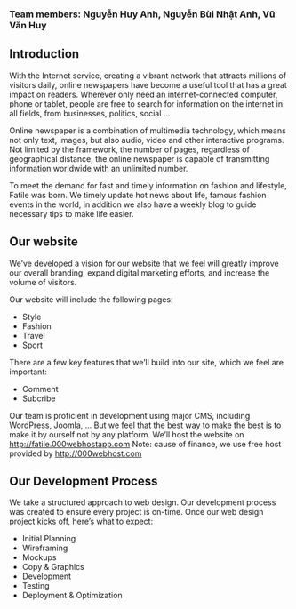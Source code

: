 ### Team members: Nguyễn Huy Anh, Nguyễn Bùi Nhật Anh, Vũ Văn Huy

## Introduction
With the Internet service, creating a vibrant network that attracts millions of visitors daily, online newspapers have become a useful tool that has a great impact on readers. Wherever only need an internet-connected computer, phone or tablet, people are free to search for information on the internet in all fields, from businesses, politics, social ...

Online newspaper is a combination of multimedia technology, which means not only text, images, but also audio, video and other interactive programs. Not limited by the framework, the number of pages, regardless of geographical distance, the online newspaper is capable of transmitting information worldwide with an unlimited number.

To meet the demand for fast and timely information on fashion and lifestyle, Fatile was born. We timely update hot news about life, famous fashion events in the world, in addition we also have a weekly blog to guide necessary tips to make life easier.

## Our website

We’ve developed a vision for our website that we feel will greatly improve our overall branding, expand digital marketing efforts, and increase the volume of visitors.

Our website will include the following pages:
- Style
- Fashion
- Travel
- Sport

There are a few key features that we’ll build into our site, which we feel are important:
- Comment
- Subcribe

Our team is proficient in development using major CMS, including WordPress, Joomla, ... But we feel that the best way to make the best is to make it by ourself not by any platform. We’ll host the website on http://fatile.000webhostapp.com
Note: cause of finance, we use free host provided by http://000webhost.com

## Our Development Process

We take a structured approach to web design. Our development process was created to ensure every project is on-time. Once our web design project kicks off, here’s what to expect:
- Initial Planning
- Wireframing
- Mockups
- Copy & Graphics
- Development
- Testing
- Deployment & Optimization



